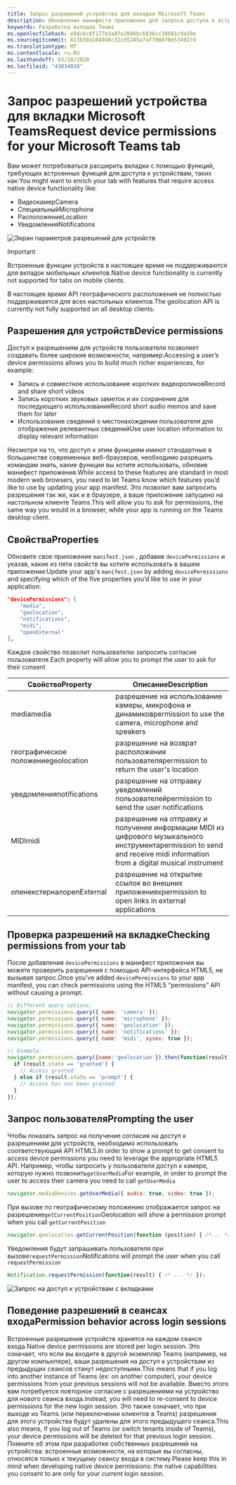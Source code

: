 ```yaml
---
title: Запрос разрешений устройства для вкладки Microsoft Teams
description: Обновление манифеста приложения для запроса доступа к встроенным функциям, которые обычно требуют согласия пользователя
keywords: Разработка вкладок Teams
ms.openlocfilehash: e9dc6c6f177e3a87e2846bcb836cc38601c9a50e
ms.sourcegitcommit: b13b38a104946c32cd5245a7af706070e534927d
ms.translationtype: MT
ms.contentlocale: ru-RU
ms.lasthandoff: 03/28/2020
ms.locfileid: "43034038"
---
```

# <a name="request-device-permissions-for-your-microsoft-teams-tab"></a><span data-ttu-id="02c5a-104">Запрос разрешений устройства для вкладки Microsoft Teams</span><span class="sxs-lookup"><span data-stu-id="02c5a-104">Request device permissions for your Microsoft Teams tab</span></span>

<span data-ttu-id="02c5a-105">Вам может потребоваться расширить вкладки с помощью функций, требующих встроенных функций для доступа к устройствам, таких как:</span><span class="sxs-lookup"><span data-stu-id="02c5a-105">You might want to enrich your tab with features that require access native device functionality like:</span></span>

* <span data-ttu-id="02c5a-106">Видеокамер</span><span class="sxs-lookup"><span data-stu-id="02c5a-106">Camera</span></span>
* <span data-ttu-id="02c5a-107">Специальный</span><span class="sxs-lookup"><span data-stu-id="02c5a-107">Microphone</span></span>
* <span data-ttu-id="02c5a-108">Расположение</span><span class="sxs-lookup"><span data-stu-id="02c5a-108">Location</span></span>
* <span data-ttu-id="02c5a-109">Уведомления</span><span class="sxs-lookup"><span data-stu-id="02c5a-109">Notifications</span></span>

![Экран параметров разрешений для устройств](~/assets/images/tabs/device-permissions.png)

> [!IMPORTANT]
>
> <span data-ttu-id="02c5a-111">Встроенные функции устройств в настоящее время не поддерживаются для вкладок мобильных клиентов.</span><span class="sxs-lookup"><span data-stu-id="02c5a-111">Native device functionality is currently not supported for tabs on mobile clients.</span></span>
>
> <span data-ttu-id="02c5a-112">В настоящее время API географического расположения не полностью поддерживается для всех настольных клиентов.</span><span class="sxs-lookup"><span data-stu-id="02c5a-112">The geolocation API is currently not fully supported on all desktop clients.</span></span>

## <a name="device-permissions"></a><span data-ttu-id="02c5a-113">Разрешения для устройств</span><span class="sxs-lookup"><span data-stu-id="02c5a-113">Device permissions</span></span>

<span data-ttu-id="02c5a-114">Доступ к разрешениям для устройств пользователя позволяет создавать более широкие возможности, например:</span><span class="sxs-lookup"><span data-stu-id="02c5a-114">Accessing a user’s device permissions allows you to build much richer experiences, for example:</span></span>

* <span data-ttu-id="02c5a-115">Запись и совместное использование коротких видеороликов</span><span class="sxs-lookup"><span data-stu-id="02c5a-115">Record and share short videos</span></span>
* <span data-ttu-id="02c5a-116">Запись коротких звуковых заметок и их сохранение для последующего использования</span><span class="sxs-lookup"><span data-stu-id="02c5a-116">Record short audio memos and save them for later</span></span>
* <span data-ttu-id="02c5a-117">Использование сведений о местонахождении пользователя для отображения релевантных сведений</span><span class="sxs-lookup"><span data-stu-id="02c5a-117">Use user location information to display relevant information</span></span>

<span data-ttu-id="02c5a-118">Несмотря на то, что доступ к этим функциям имеют стандартные в большинстве современных веб-браузеров, необходимо разрешить командам знать, какие функции вы хотите использовать, обновив манифест приложения.</span><span class="sxs-lookup"><span data-stu-id="02c5a-118">While access to these features are standard in most modern web browsers, you need to let Teams know which features you’d like to use by updating your app manifest.</span></span> <span data-ttu-id="02c5a-119">Это позволит вам запросить разрешения так же, как и в браузере, а ваше приложение запущено на настольном клиенте Teams.</span><span class="sxs-lookup"><span data-stu-id="02c5a-119">This will allow you to ask for permissions, the same way you would in a browser, while your app is running on the Teams desktop client.</span></span>

## <a name="properties"></a><span data-ttu-id="02c5a-120">Свойства</span><span class="sxs-lookup"><span data-stu-id="02c5a-120">Properties</span></span>

<span data-ttu-id="02c5a-121">Обновите свое приложение `manifest.json` , добавив `devicePermissions` и указав, какие из пяти свойств вы хотите использовать в вашем приложении:</span><span class="sxs-lookup"><span data-stu-id="02c5a-121">Update your app's `manifest.json` by adding `devicePermissions` and specifying which of the five properties you’d like to use in your application:</span></span>

``` json
"devicePermissions": [
    "media",
    "geolocation",
    "notifications",
    "midi",
    "openExternal"
],
```

<span data-ttu-id="02c5a-122">Каждое свойство позволит пользователю запросить согласие пользователя.</span><span class="sxs-lookup"><span data-stu-id="02c5a-122">Each property will allow you to prompt the user to ask for their consent</span></span>

| <span data-ttu-id="02c5a-123">Свойство</span><span class="sxs-lookup"><span data-stu-id="02c5a-123">Property</span></span>      | <span data-ttu-id="02c5a-124">Описание</span><span class="sxs-lookup"><span data-stu-id="02c5a-124">Description</span></span>   |
| --- | --- |
| <span data-ttu-id="02c5a-125">media</span><span class="sxs-lookup"><span data-stu-id="02c5a-125">media</span></span>         | <span data-ttu-id="02c5a-126">разрешение на использование камеры, микрофона и динамиков</span><span class="sxs-lookup"><span data-stu-id="02c5a-126">permission to use the camera, microphone and speakers</span></span> |
| <span data-ttu-id="02c5a-127">географическое положение</span><span class="sxs-lookup"><span data-stu-id="02c5a-127">geolocation</span></span>   | <span data-ttu-id="02c5a-128">разрешение на возврат расположения пользователя</span><span class="sxs-lookup"><span data-stu-id="02c5a-128">permission to return the user's location</span></span>      |
| <span data-ttu-id="02c5a-129">уведомления</span><span class="sxs-lookup"><span data-stu-id="02c5a-129">notifications</span></span> | <span data-ttu-id="02c5a-130">разрешение на отправку уведомлений пользователей</span><span class="sxs-lookup"><span data-stu-id="02c5a-130">permission to send the user notifications</span></span>      |
| <span data-ttu-id="02c5a-131">MIDI</span><span class="sxs-lookup"><span data-stu-id="02c5a-131">midi</span></span>          | <span data-ttu-id="02c5a-132">разрешение на отправку и получение информации MIDI из цифрового музыкального инструмента</span><span class="sxs-lookup"><span data-stu-id="02c5a-132">permission to send and receive midi information from a digital musical instrument</span></span>   |
| <span data-ttu-id="02c5a-133">опенекстернал</span><span class="sxs-lookup"><span data-stu-id="02c5a-133">openExternal</span></span>  | <span data-ttu-id="02c5a-134">разрешение на открытие ссылок во внешних приложениях</span><span class="sxs-lookup"><span data-stu-id="02c5a-134">permission to open links in external applications</span></span>  |

## <a name="checking-permissions-from-your-tab"></a><span data-ttu-id="02c5a-135">Проверка разрешений на вкладке</span><span class="sxs-lookup"><span data-stu-id="02c5a-135">Checking permissions from your tab</span></span>

<span data-ttu-id="02c5a-136">После добавления `devicePermissions` в манифест приложения вы можете проверить разрешения с помощью API-интерфейса HTML5, не вызывая запрос.</span><span class="sxs-lookup"><span data-stu-id="02c5a-136">Once you’ve added `devicePermissions` to your app manifest, you can check permissions using the HTML5 “permissions” API without causing a prompt.</span></span>

``` Javascript
// Different query options:
navigator.permissions.query({ name: 'camera' });
navigator.permissions.query({ name: 'microphone' });
navigator.permissions.query({ name: 'geolocation' });
navigator.permissions.query({ name: 'notifications' });
navigator.permissions.query({ name: 'midi', sysex: true });

// Example:
navigator.permissions.query({name:'geolocation'}).then(function(result) {
  if (result.state == 'granted') {
    // Access granted
  } else if (result.state == 'prompt') {
    // Access has not been granted
  }
});
```

## <a name="prompting-the-user"></a><span data-ttu-id="02c5a-137">Запрос пользователя</span><span class="sxs-lookup"><span data-stu-id="02c5a-137">Prompting the user</span></span>

<span data-ttu-id="02c5a-138">Чтобы показать запрос на получение согласия на доступ к разрешениям для устройств, необходимо использовать соответствующий API HTML5.</span><span class="sxs-lookup"><span data-stu-id="02c5a-138">In order to show a prompt to get consent to access device permissions you need to leverage the appropriate HTML5 API.</span></span> <span data-ttu-id="02c5a-139">Например, чтобы запросить у пользователя доступ к камере, которую нужно позвонить`getUserMedia`</span><span class="sxs-lookup"><span data-stu-id="02c5a-139">For example, in order to prompt the user to access their camera you need to call `getUserMedia`</span></span>

```Javascript
navigator.mediaDevices.getUserMedia({ audio: true, video: true });
```

<span data-ttu-id="02c5a-140">При вызове по географическому положению отображается запрос на разрешение`getCurrentPosition`</span><span class="sxs-lookup"><span data-stu-id="02c5a-140">Geolocation will  show a permission prompt when you call `getCurrentPosition`</span></span>

```Javascript
navigator.geolocation.getCurrentPosition(function (position) { /*... */ });
```

<span data-ttu-id="02c5a-141">Уведомления будут запрашивать пользователя при вызове`requestPermission`</span><span class="sxs-lookup"><span data-stu-id="02c5a-141">Notifications will prompt the user when you call `requestPermission`</span></span>

```Javascript
Notification.requestPermission(function(result) { /* ... */ });
```

![Запрос на доступ к устройствам с вкладками](~/assets/images/tabs/device-permissions-prompt.png)

## <a name="permission-behavior-across-login-sessions"></a><span data-ttu-id="02c5a-143">Поведение разрешений в сеансах входа</span><span class="sxs-lookup"><span data-stu-id="02c5a-143">Permission behavior across login sessions</span></span>

<span data-ttu-id="02c5a-144">Встроенные разрешения устройств хранятся на каждом сеансе входа.</span><span class="sxs-lookup"><span data-stu-id="02c5a-144">Native device permissions are stored per login session.</span></span> <span data-ttu-id="02c5a-145">Это означает, что если вы входите в другой экземпляр Teams (например, на другом компьютере), ваши разрешения на доступ к устройствам из предыдущих сеансов станут недоступными.</span><span class="sxs-lookup"><span data-stu-id="02c5a-145">This means that if you log into another instance of Teams (ex: on another computer), your device permissions from your previous sessions will not be available.</span></span> <span data-ttu-id="02c5a-146">Вместо этого вам потребуется повторное согласие с разрешениями на устройство для нового сеанса входа.</span><span class="sxs-lookup"><span data-stu-id="02c5a-146">Instead, you will need to re-consent to device permissions for the new login session.</span></span> <span data-ttu-id="02c5a-147">Это также означает, что при выходе из Teams (или переключении клиентов в Teams) разрешения для этого устройства будут удалены для этого предыдущего сеанса.</span><span class="sxs-lookup"><span data-stu-id="02c5a-147">This also means, if you log out of Teams (or switch tenants inside of Teams), your device permissions will be deleted for that previous login session.</span></span> <span data-ttu-id="02c5a-148">Помните об этом при разработке собственных разрешений на устройства: встроенные возможности, на которые вы согласны, относятся только к _текущему_ сеансу входа в систему.</span><span class="sxs-lookup"><span data-stu-id="02c5a-148">Please keep this in mind when developing native device permissions: the native capabilities you consent to are only for your _current_ login session.</span></span>

